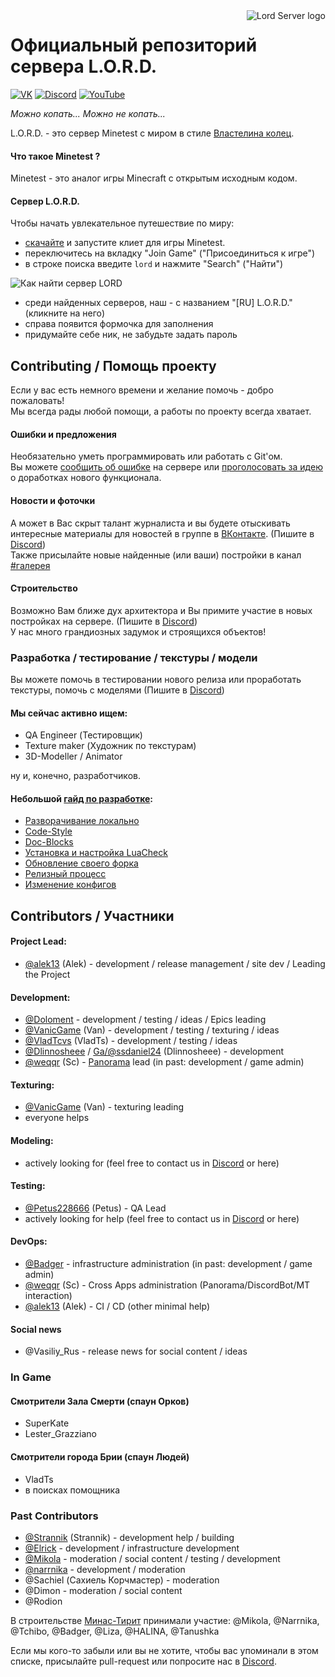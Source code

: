 <a href="https://lord-server.ru/">
    <img src="https://avatars.githubusercontent.com/u/20862851?s=100" alt="Lord Server logo" title="L.O.R.D." align="right"/>
</a>

# Официальный репозиторий сервера L.O.R.D.

[![VK](https://img.shields.io/badge/VK-%230077ff.svg?style=for-the-badge&logo=vk&logoColor=white)](https://vk.com/minetest_lord)
[![Discord](https://img.shields.io/badge/Discord-%237289DA.svg?style=for-the-badge&logo=discord&logoColor=white)](https://www.discord.gg/uTX3mbb)
[![YouTube](https://img.shields.io/badge/YouTube-%23FF0000.svg?style=for-the-badge&logo=YouTube&logoColor=white)](https://www.youtube.com/channel/UCVULgQLzFwXdwG02zoJOfIg)

*Можно копать... Можно не копать...*

L.O.R.D. - это сервер Minetest с миром в стиле [Властелина колец](https://ru.wikipedia.org/wiki/%D0%92%D0%BB%D0%B0%D1%81%D1%82%D0%B5%D0%BB%D0%B8%D0%BD_%D0%BA%D0%BE%D0%BB%D0%B5%D1%86).

#### Что такое Minetest ?

Minetest - это аналог игры Minecraft с открытым исходным кодом.

#### Сервер L.O.R.D.

Чтобы начать увлекательное путешествие по миру:
 - [скачайте](https://www.minetest.net/downloads/) и запустите клиет для игры Minetest.
 - переключитесь на вкладку "Join Game" ("Присоединиться к игре")
 - в строке поиска введите `lord` и нажмите "Search" ("Найти")

![Как найти сервер LORD](menu/search-lord.png)

 - среди найденных серверов, наш - с названием "\[RU\] L.O.R.D." (кликните на него)
 - справа появится формочка для заполнения
 - придумайте себе ник, не забудьте задать пароль


## Contributing / Помощь проекту

Если у вас есть немного времени и желание помочь - добро пожаловать!<br>
Мы всегда рады любой помощи, а работы по проекту всегда хватает.

#### Ошибки и предложения
Необязательно уметь программировать или работать с Git'ом.<br>
Вы можете [сообщить об ошибке](https://github.com/lord-server/lord/issues/new?assignees=&labels=bug&template=bug_report.md) на сервере
или [проголосовать за идею](https://github.com/lord-server/lord/issues?q=is%3Aissue+is%3Aopen+label%3Aidea) о доработках нового функционала.

#### Новости и фоточки
А может в Вас скрыт талант журналиста и вы будете отыскивать интересные материалы для новостей в группе в [ВКонтакте](https://vk.com/minetest_lord). (Пишите в [Discord](https://www.discord.gg/uTX3mbb))  
Также присылайте новые найденные (или ваши) постройки в канал [#галерея](https://discord.com/channels/268093825975713793/1133659087930933298)

#### Строительство
Возможно Вам ближе дух архитектора и Вы примите участие в новых постройках на сервере. (Пишите в [Discord](https://www.discord.gg/uTX3mbb))  
У нас много грандиозных задумок и строящихся объектов!

### Разработка / тестирование / текстуры / модели
Вы можете помочь в тестировании нового релиза или проработать текстуры, помочь с моделями (Пишите в [Discord](https://www.discord.gg/uTX3mbb))

#### Мы сейчас активно ищем:
 - QA Engineer (Тестировщик)
 - Texture maker (Художник по текстурам)
 - 3D-Modeller / Animator

ну и, конечно, разработчиков.

#### Небольшой [гайд по разработке](development.md):
 - [Разворачивание локально](development.md#Разворачивание-локально)
 - [Code-Style](development.md#Code-Style)
 - [Doc-Blocks](development.md#Doc-Blocks)
 - [Установка и настройка LuaCheck](development.md#Установка-и-настройка-LuaCheck)
 - [Обновление своего форка](development.md#Обновление-своего-форка)
 - [Релизный процесс](development.md#Релизный-процесс)
 - [Изменение конфигов](development.md#Изменение-конфигов)


## Contributors / Участники
#### Project Lead:
 - [@alek13](https://github.com/alek13) (Alek) - development / release management / site dev / Leading the Project
#### Development:
 - [@Doloment](https://github.com/Doloment) - development / testing / ideas / Epics leading
 - [@VanicGame](https://github.com/VanicGame) (Van) - development / testing / texturing / ideas
 - [@VladTcvs](https://github.com/vladtcvs) (VladTs) - development / testing / ideas
 - [@Dlinnosheee](https://github.com/kevicky9) / [Ga/@ssdaniel24](https://github.com/ssdaniel24) (Dlinnosheee) - development
 - [@weqqr](https://github.com/weqqr) (Sc) - [Panorama](https://github.com/lord-server/panorama) lead (in past: development / game admin)
#### Texturing:
 - [@VanicGame](https://github.com/VanicGame) (Van) - texturing leading
 - everyone helps
#### Modeling:
 - actively looking for (feel free to contact us in [Discord](https://www.discord.gg/uTX3mbb) or here)
#### Testing:
 - [@Petus228666](https://github.com/Petus228666) (Petus) - QA Lead
 - actively looking for help (feel free to contact us in [Discord](https://www.discord.gg/uTX3mbb) or here)
#### DevOps:
 - [@Badger](https://github.com/albel4) - infrastructure administration (in past: development / game admin)
 - [@weqqr](https://github.com/weqqr) (Sc) - Cross Apps administration (Panorama/DiscordBot/MT interaction)
 - [@alek13](https://github.com/alek13) (Alek) - CI / CD  (other minimal help)

#### Social news
 - @Vasiliy_Rus - release news for social content / ideas

### In Game
#### Смотрители Зала Смерти (спаун Орков)
 - SuperKate
 - Lester_Grazziano
#### Смотрители города Брии (спаун Людей)
 - VladTs
 - в поисках помощника

### Past Contributors
 - [@Strannik](https://github.com/LordStrannik) (Strannik) - development help / building
 - [@Elrick](https://github.com/googolgl) - development / infrastructure development
 - [@Mikola](https://github.com/Mikola314) - moderation / social content / testing / development
 - [@narrnika](https://github.com/narrnika) - development / moderation
 - @Sachiel (Сахиель Корчмастер) - moderation
 - @Dimon - moderation / social content
 - @Rodion

В строительстве [Минас-Тирит](https://vk.com/minetest_lord?z=video-110633545_456239020) принимали участие:
 @Mikola, @Narrnika, @Tchibo, @Badger, @Liza, @HALINA, @Tanushka

Если мы кого-то забыли или вы не хотите, чтобы вас упоминали в этом списке,
присылайте pull-request или попросите нас в [Discord](https://www.discord.gg/uTX3mbb).

